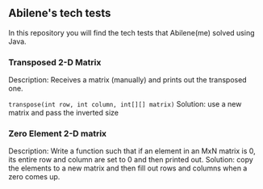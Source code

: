 ## Abilene's tech tests

In this repository you will find the tech tests that Abilene(me) solved using Java.

### Transposed 2-D Matrix

Description: Receives a matrix (manually) and prints out the transposed one.

``
transpose(int row, int column, int[][] matrix)
``
Solution: use a new matrix and pass the inverted size

### Zero Element 2-D matrix

Description: Write a function such that if an element in an MxN matrix is 0, its entire row and column are set to 0 and then printed out.
Solution: copy the elements to a new matrix and then fill out rows and columns when a zero comes up.

